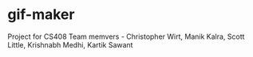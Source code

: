 # gif-maker

Project for CS408
Team memvers - Christopher Wirt, Manik Kalra, Scott Little, Krishnabh Medhi, Kartik Sawant

